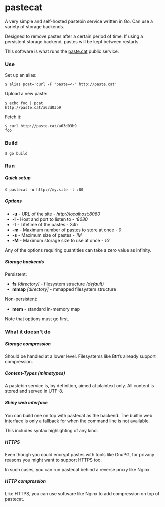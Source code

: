 # pastecat

A very simple and self-hosted pastebin service written in Go. Can use a
variety of storage backends.

Designed to remove pastes after a certain period of time. If using a
persistent storage backend, pastes will be kept between restarts.

This software is what runs the [paste.cat](http://paste.cat) public service.

### Use

Set up an alias:

	$ alias pcat='curl -F "paste=<-" http://paste.cat'

Upload a new paste:

	$ echo foo | pcat
	http://paste.cat/a63d03b9

Fetch it:

	$ curl http://paste.cat/a63d03b9
	foo

### Build

	$ go build

### Run

##### Quick setup

	$ pastecat -u http://my.site -l :80

##### Options

* **-u** - URL of the site - *http://localhost:8080*
* **-l** - Host and port to listen to - *:8080*
* **-t** - Lifetime of the pastes - *24h*
* **-m** - Maximum number of pastes to store at once - *0*
* **-s** - Maximum size of pastes - *1M*
* **-M** - Maximum storage size to use at once - *1G*

Any of the options requiring quantities can take a zero value as infinity.

##### Storage backends

Persistent:

* **fs** *[directory]* - filesystem structure *(default)*
* **mmap** *[directory]* - mmapped filesystem structure

Non-persistent:

* **mem** - standard in-memory map

Note that options must go first.

### What it doesn't do

##### Storage compression

Should be handled at a lower level. Filesystems like Btrfs already support
compression.

##### Content-Types (mimetypes)

A pastebin service is, by definition, aimed at plaintext only. All content is
stored and served in UTF-8.

##### Shiny web interface

You can build one on top with pastecat as the backend. The builtin web
interface is only a fallback for when the command line is not available.

This includes syntax highlighting of any kind.

##### HTTPS

Even though you could encrypt pastes with tools like GnuPG, for privacy
reasons you might want to support HTTPS too.

In such cases, you can run pastecat behind a reverse proxy like Nginx.

##### HTTP compression

Like HTTPS, you can use software like Nginx to add compression on top of
pastecat.
